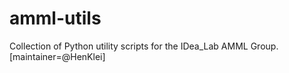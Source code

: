 # amml-utils
Collection of Python utility scripts for the IDea_Lab AMML Group. [maintainer=@HenKlei]
